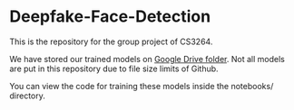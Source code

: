 # Deepfake-Face-Detection

This is the repository for the group project of CS3264.

We have stored our trained models on [Google Drive folder](https://drive.google.com/drive/folders/1mq9IBHqo8p-ETN_AGydAJkEsufTs9ovr?usp=sharing). Not all models are put in this repository due to file size limits of Github.

You can view the code for training these models inside the notebooks/ directory.

